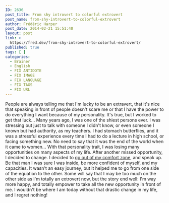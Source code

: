 ```yaml
---
ID: 2636
post_title: From shy introvert to colorful extrovert
post_name: from-shy-introvert-to-colorful-extrovert
author: Frédéric Harper
post_date: 2014-02-21 15:51:40
layout: post
link: >
  https://fred.dev/from-shy-introvert-to-colorful-extrovert/
published: true
tags: [ ]
categories:
  - Brainer
  - English
  - FIX ANTIDOTE
  - FIX IMAGE
  - FIX LANGUAGE
  - FIX TAGS
  - FIX URL
---
```

People are always telling me that I'm lucky to be an extravert, that it's nice that speaking in front of people doesn't scare me or that I have the power to do everything I want because of my personality. It's true, but I worked to get that luck... Many years ago, I was one of the shiest persons ever. I was stressing out just to talk with someone I didn't know, or even someone I known but had authority, as my teachers. I had stomach butterflies, and it was a stressful experience every time I had to do a lecture in high school, or facing something new. No need to say that it was the end of the world when it came to women... With that personality trait, I was losing many opportunities on many aspects of my life. After another missed opportunity, I decided to change. I decided to [go out of my comfort zone][1], and speak up. Be that man I was sure I was inside, be more confident of myself, and my capacities. It wasn't an easy journey, but it helped me to go from one side of the equation to the other. Some will say that I may be too much on the other side as I'm totally an extrovert now, but the story end well: I'm way more happy, and totally empower to take all the new opportunity in front of me. I wouldn't be where I am today without that drastic change in my life, and I regret nothing!

 [1]: http://fred.dev/the-magic-happens-out-of-your-comfort-zone/ "The magic happens out of your comfort zone"